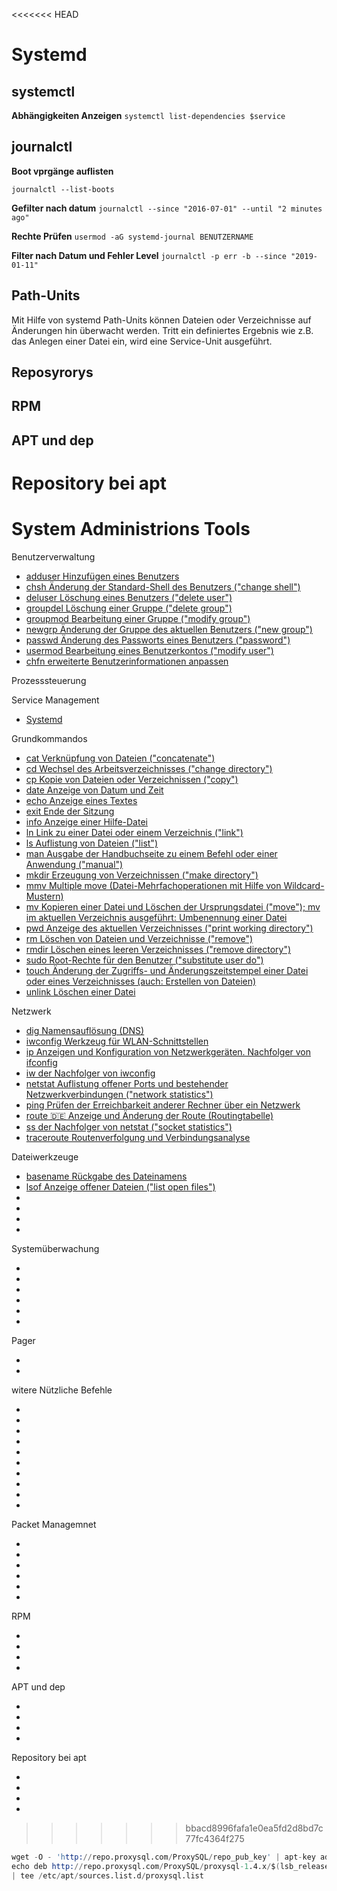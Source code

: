 <<<<<<< HEAD
# Systemd

## systemctl
**Abhängigkeiten Anzeigen**
`systemctl list-dependencies $service`

## journalctl

**Boot vprgänge auflisten**

`journalctl --list-boots`

**Gefilter nach datum**
`journalctl --since "2016-07-01" --until "2 minutes ago"`

**Rechte Prüfen**
`usermod -aG systemd-journal BENUTZERNAME`

**Filter nach Datum und Fehler Level**
`journalctl -p err -b --since "2019-01-11"`

## Path-Units
Mit Hilfe von systemd Path-Units können Dateien oder Verzeichnisse auf Änderungen hin überwacht werden. Tritt ein definiertes Ergebnis wie z.B. das Anlegen einer Datei ein, wird eine Service-Unit ausgeführt.

## Reposyrorys

## RPM

## APT und dep

**Repository bei apt**
=======
# System Administrions Tools

Benutzerverwaltung

* [adduser  Hinzufügen eines Benutzers](../adduser)
* [chsh Änderung der Standard-Shell des Benutzers ("change shell")](../chsh)
* [deluser Löschung eines Benutzers ("delete user")](../deluser)
* [groupdel Löschung einer Gruppe ("delete group")](../groupdel)
* [groupmod Bearbeitung einer Gruppe ("modify group")](../groupmod)
* [newgrp Änderung der Gruppe des aktuellen Benutzers ("new group")](../newgrp)
* [passwd Änderung des Passworts eines Benutzers ("password")](../passwd)
* [usermod Bearbeitung eines Benutzerkontos ("modify user")](../)
* [chfn erweiterte Benutzerinformationen anpassen](../chfn)

Prozesssteuerung

Service Management

* [Systemd](../systemd)

Grundkommandos

* [cat Verknüpfung von Dateien ("concatenate")](../cat)
* [cd Wechsel des Arbeitsverzeichnisses ("change directory")](./cd)
* [cp Kopie von Dateien oder Verzeichnissen ("copy")](../cp)
* [date Anzeige von Datum und Zeit](../date)
* [echo Anzeige eines Textes](../echo)
* [exit Ende der Sitzung](../exit)
* [info Anzeige einer Hilfe-Datei](../info)
* [ln Link zu einer Datei oder einem Verzeichnis ("link")](../link)
* [ls Auflistung von Dateien ("list")](../ls)
* [man Ausgabe der Handbuchseite zu einem Befehl oder einer Anwendung ("manual")](../man)
* [mkdir Erzeugung von Verzeichnissen ("make directory")](..(mkdir))
* [mmv Multiple move (Datei-Mehrfachoperationen mit Hilfe von Wildcard-Mustern)](../mmv)
* [mv Kopieren einer Datei und Löschen der Ursprungsdatei ("move"); mv im aktuellen Verzeichnis ausgeführt: Umbenennung einer Datei](../mv)
* [pwd Anzeige des aktuellen Verzeichnisses ("print working directory")](../pwd)
* [rm Löschen von Dateien und Verzeichnisse ("remove")](../rm)
* [rmdir Löschen eines leeren Verzeichnisses ("remove directory")](../rmdir)
* [sudo Root-Rechte für den Benutzer ("substitute user do")](../sudo)
* [touch Änderung der Zugriffs- und Änderungszeitstempel einer Datei oder eines Verzeichnisses (auch: Erstellen von Dateien)](../touch)
* [unlink Löschen einer Datei](../unlink)

Netzwerk

* [dig Namensauflösung (DNS)](../)
* [iwconfig Werkzeug für WLAN-Schnittstellen](../)
* [ip Anzeigen und Konfiguration von Netzwerkgeräten. Nachfolger von ifconfig](../)
* [iw der Nachfolger von iwconfig](../)
* [netstat Auflistung offener Ports und bestehender Netzwerkverbindungen ("network statistics")](../)
* [ping Prüfen der Erreichbarkeit anderer Rechner über ein Netzwerk](../)
* [route 🇩🇪 Anzeige und Änderung der Route (Routingtabelle)](../)
* [ss der Nachfolger von netstat ("socket statistics")](../)
* [traceroute Routenverfolgung und Verbindungsanalyse](../)

Dateiwerkzeuge

* [basename Rückgabe des Dateinamens](../basename)
* [lsof Anzeige offener Dateien ("list open files")](../lsof)
* [](../)
* [](../)
* [](../)
* [](../)

Systemüberwachung

* [](../)
* [](../)
* [](../)
* [](../)
* [](../)
* [](../)

Pager

* [](../)
* [](../)

witere Nützliche Befehle

* [](../)
* [](../)
* [](../)
* [](../)
* [](../)
* [](../)
* [](../)
* [](../)
* [](../)
* [](../)

Packet Managemnet

* [](../)
* [](../)
* [](../)
* [](../)
* [](../)
* [](../)

RPM

* [](../)
* [](../)
* [](../)
* [](../)

APT und dep

* [](../)
* [](../)
* [](../)
* [](../)

Repository bei apt

* [](../)
* [](../)
* [](../)
* [](../)
>>>>>>> bbacd8996fafa1e0ea5fd2d8bd7c77fc4364f275

```s
wget -O - 'http://repo.proxysql.com/ProxySQL/repo_pub_key' | apt-key add -
echo deb http://repo.proxysql.com/ProxySQL/proxysql-1.4.x/$(lsb_release -sc)/ ./ \
| tee /etc/apt/sources.list.d/proxysql.list
```
